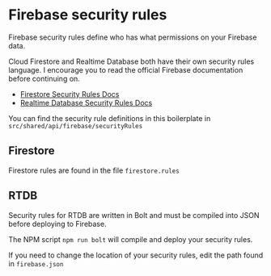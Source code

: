 # Firebase security rules

Firebase security rules define who has what permissions on your Firebase data.

Cloud Firestore and Realtime Database both have their own security rules language. I encourage you to read the official Firebase documentation before continuing on.

- [Firestore Security Rules Docs](https://firebase.google.com/docs/firestore/security/rules-structure)
- [Realtime Database Security Rules Docs](https://firebase.google.com/docs/database/security)

You can find the security rule definitions in this boilerplate in `src/shared/api/firebase/securityRules`

## Firestore

Firestore rules are found in the file `firestore.rules`

## RTDB

Security rules for RTDB are written in Bolt and must be compiled into JSON before deploying to Firebase.

The NPM script `npm run bolt` will compile and deploy your security rules.

If you need to change the location of your security rules, edit the path found in `firebase.json`
